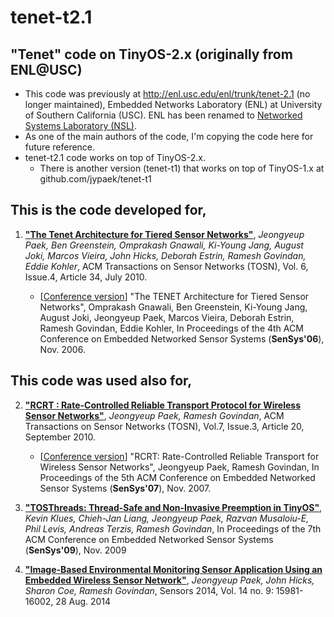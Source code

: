 # tenet-t2.1

## "Tenet" code on TinyOS-2.x (originally from ENL@USC)

- This code was previously at http://enl.usc.edu/enl/trunk/tenet-2.1 (no longer maintained), Embedded Networks Laboratory (ENL) at University of Southern California (USC). ENL has been renamed to [Networked Systems Laboratory (NSL)](https://nsl.usc.edu).
- As one of the main authors of the code, I'm copying the code here for future reference.
- tenet-t2.1 code works on top of TinyOS-2.x. 
   - There is another version (tenet-t1) that works on top of TinyOS-1.x at github.com/jypaek/tenet-t1
    

## This is the code developed for,

1. **["The Tenet Architecture for Tiered Sensor Networks"](https://dl.acm.org/citation.cfm?id=1777413)**, *Jeongyeup Paek, Ben Greenstein, Omprakash Gnawali, Ki-Young Jang, August Joki, Marcos Vieira, John Hicks, Deborah Estrin, Ramesh Govindan, Eddie Kohler*, ACM Transactions on Sensor Networks (TOSN), Vol. 6, Issue.4, Article 34, July 2010.

   - \[[Conference version](https://dl.acm.org/citation.cfm?id=1182823)\] "The TENET Architecture for Tiered Sensor Networks", Omprakash Gnawali, Ben Greenstein, Ki-Young Jang, August Joki, Jeongyeup Paek, Marcos Vieira, Deborah Estrin, Ramesh Govindan, Eddie Kohler, In Proceedings of the 4th ACM Conference on Embedded Networked Sensor Systems (**SenSys'06**), Nov. 2006.


## This code was used also for,

2. **["RCRT : Rate-Controlled Reliable Transport Protocol for Wireless Sensor Networks"](https://dl.acm.org/citation.cfm?id=1807049)**, *Jeongyeup Paek, Ramesh Govindan*, ACM Transactions on Sensor Networks (TOSN), Vol.7, Issue.3, Article 20, September 2010.

   - \[[Conference version](https://dl.acm.org/citation.cfm?id=1322293)\] "RCRT: Rate-Controlled Reliable Transport for Wireless Sensor Networks", Jeongyeup Paek, Ramesh Govindan, In Proceedings of the 5th ACM Conference on Embedded Networked Sensor Systems (**SenSys'07**), Nov. 2007.

3. **["TOSThreads: Thread-Safe and Non-Invasive Preemption in TinyOS"](https://dl.acm.org/citation.cfm?id=1644052)**, *Kevin Klues, Chieh-Jan Liang, Jeongyeup Paek, Razvan Musaloiu-E, Phil Levis, Andreas Terzis, Ramesh Govindan*, In Proceedings of the 7th ACM Conference on Embedded Networked Sensor Systems (**SenSys'09**), Nov. 2009

4. **["Image-Based Environmental Monitoring Sensor Application Using an Embedded Wireless Sensor Network"](http://www.mdpi.com/1424-8220/14/9/15981)**, *Jeongyeup Paek, John Hicks, Sharon Coe, Ramesh Govindan*, Sensors 2014, Vol. 14 no. 9: 15981-16002, 28 Aug. 2014

